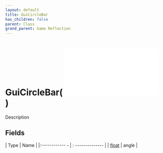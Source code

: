 ```yaml
---
layout: default
title: GuiCircleBar
has_children: false
parent: Class
grand_parent: Game Reflection
---
```

# GuiCircleBar( ![ GuiImage ](game-reflection/classes/gui_image.md) )
Description 

## Fields
| Type | Name |
|:------------ - | : -------------- |
| [float](game-reflection/components/float.md) | angle |
